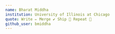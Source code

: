 ```yaml
---
name: Bharat Middha
institution: University of Illinois at Chicago
quote: Write ✏️ Merge ✔️ Ship 🚢 Repeat 🔁
github_user: bmiddha
---
```

